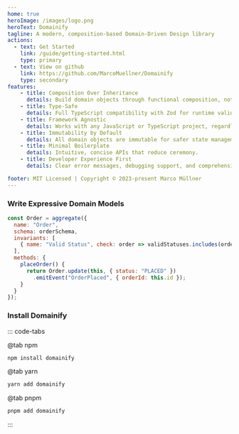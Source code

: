 ```yaml
---
home: true
heroImage: /images/logo.png
heroText: Domainify
tagline: A modern, composition-based Domain-Driven Design library
actions:
  - text: Get Started
    link: /guide/getting-started.html
    type: primary
  - text: View on github
    link: https://github.com/MarcoMuellner/Domainify
    type: secondary
features:
    - title: Composition Over Inheritance
      details: Build domain objects through functional composition, not class hierarchies.
    - title: Type-Safe
      details: Full TypeScript compatibility with Zod for runtime validation and type inference.
    - title: Framework Agnostic
      details: Works with any JavaScript or TypeScript project, regardless of framework.
    - title: Immutability by Default
      details: All domain objects are immutable for safer state management.
    - title: Minimal Boilerplate
      details: Intuitive, concise APIs that reduce ceremony.
    - title: Developer Experience First
      details: Clear error messages, debugging support, and comprehensive documentation.

footer: MIT Licensed | Copyright © 2023-present Marco Müllner
---
```


### Write Expressive Domain Models

```javascript
const Order = aggregate({
  name: "Order",
  schema: orderSchema,
  invariants: [
    { name: "Valid Status", check: order => validStatuses.includes(order.status) }
  ],
  methods: {
    placeOrder() {
      return Order.update(this, { status: "PLACED" })
        .emitEvent("OrderPlaced", { orderId: this.id });
    }
  }
});
```

### Install Domainify

::: code-tabs

@tab npm
```bash
npm install domainify
```
@tab yarn
```bash
yarn add domainify
```
@tab pnpm
```bash
pnpm add domainify
```
:::
